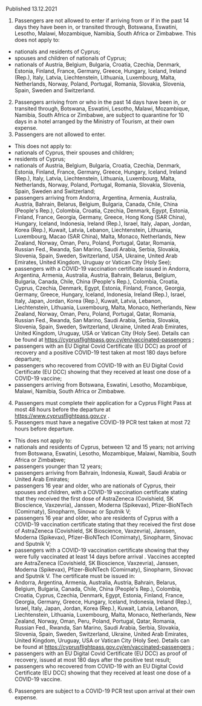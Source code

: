 Published 13.12.2021
1. Passengers are not allowed to enter if arriving from or if in the past 14 days they have been in, or transited through, Botswana, Eswatini, Lesotho, Malawi, Mozambique, Namibia, South Africa or Zimbabwe.
This does not apply to:
- nationals and residents of Cyprus;
- spouses and children of nationals of Cyprus;
- nationals of Austria, Belgium, Bulgaria, Croatia, Czechia, Denmark, Estonia, Finland, France, Germany, Greece, Hungary, Iceland, Ireland (Rep.), Italy, Latvia, Liechtenstein, Lithuania, Luxembourg, Malta, Netherlands, Norway, Poland, Portugal, Romania, Slovakia, Slovenia, Spain, Sweden and Switzerland.
2. Passengers arriving from or who in the past 14 days have been in, or transited through, Botswana, Eswatini, Lesotho, Malawi, Mozambique, Namibia, South Africa or Zimbabwe, are subject to quarantine for 10 days in a hotel arranged by the Ministry of Tourism, at their own expense.
3. Passengers are not allowed to enter.
- This does not apply to:
- nationals of Cyprus, their spouses and children;
- residents of Cyprus;
- nationals of Austria, Belgium, Bulgaria, Croatia, Czechia, Denmark, Estonia, Finland, France, Germany, Greece, Hungary, Iceland, Ireland (Rep.), Italy, Latvia, Liechtenstein, Lithuania, Luxembourg, Malta, Netherlands, Norway, Poland, Portugal, Romania, Slovakia, Slovenia, Spain, Sweden and Switzerland;
- passengers arriving from Andorra, Argentina, Armenia, Australia, Austria, Bahrain, Belarus, Belgium, Bulgaria, Canada, Chile, China (People's Rep.), Colombia, Croatia, Czechia, Denmark, Egypt, Estonia, Finland, France, Georgia, Germany, Greece, Hong Kong (SAR China), Hungary, Iceland, Indonesia, Ireland (Rep.), Israel, Italy, Japan, Jordan, Korea (Rep.), Kuwait, Latvia, Lebanon, Liechtenstein, Lithuania, Luxembourg, Macao (SAR China), Malta, Monaco, Netherlands, New Zealand, Norway, Oman, Peru, Poland, Portugal, Qatar, Romania, Russian Fed., Rwanda, San Marino, Saudi Arabia, Serbia, Slovakia, Slovenia, Spain, Sweden, Switzerland, USA, Ukraine, United Arab Emirates, United Kingdom, Uruguay or Vatican City (Holy See);
- passengers with a COVID-19 vaccination certificate issued in Andorra, Argentina, Armenia, Australia, Austria, Bahrain, Belarus, Belgium, Bulgaria, Canada, Chile, China (People's Rep.), Colombia, Croatia, Cyprus, Czechia, Denmark, Egypt, Estonia, Finland, France, Georgia, Germany, Greece, Hungary, Iceland, Indonesia, Ireland (Rep.), Israel, Italy, Japan, Jordan, Korea (Rep.), Kuwait, Latvia, Lebanon, Liechtenstein, Lithuania, Luxembourg, Malta, Monaco, Netherlands, New Zealand, Norway, Oman, Peru, Poland, Portugal, Qatar, Romania, Russian Fed., Rwanda, San Marino, Saudi Arabia, Serbia, Slovakia, Slovenia, Spain, Sweden, Switzerland, Ukraine, United Arab Emirates, United Kingdom, Uruguay, USA or Vatican City (Holy See). Details can be found at <a href="https://cyprusflightpass.gov.cy/en/vaccinated-passengers">https://cyprusflightpass.gov.cy/en/vaccinated-passengers</a> ;
- passengers with an EU Digital Covid Certificate (EU DCC) as proof of recovery and a positive COVID-19 test taken at most 180 days before departure;
- passengers who recovered from COVID-19 with an EU Digital Covid Certificate (EU DCC) showing that they received at least one dose of a COVID-19 vaccine;
- passengers arriving from Botswana, Eswatini, Lesotho, Mozambique, Malawi, Namibia, South Africa or Zimbabwe.
4. Passengers must complete their application for a Cyprus Flight Pass at most 48 hours before the departure at <a href="https://www.cyprusflightpass.gov.cy/">https://www.cyprusflightpass.gov.cy</a> .
5. Passengers must have a negative COVID-19 PCR test taken at most 72 hours before departure.
- This does not apply to:
- nationals and residents of Cyprus, between 12 and 15 years; not arriving from Botswana, Eswatini, Lesotho, Mozambique, Malawi, Namibia, South Africa or Zimbabwe;
- passengers younger than 12 years;
- passengers arriving from Bahrain, Indonesia, Kuwait, Saudi Arabia or United Arab Emirates;
- passengers 16 year and older, who are nationals of Cyprus, their spouses and children, with a COVID-19 vaccination certificate stating that they received the first dose of AstraZeneca (Covishield, SK Bioscience, Vaxzevria), Janssen, Moderna (Spikevax), Pfizer-BioNTech (Comirnaty), Sinopharm, Sinovac or Sputnik V;
- passengers 16 year and older, who are residents of Cyprus with a COVID-19 vaccination certificate stating that they received the first dose of AstraZeneca (Covishield, SK Bioscience, Vaxzevria), Janssen, Moderna (Spikevax), Pfizer-BioNTech (Comirnaty), Sinopharm, Sinovac and Sputnik V;
- passengers with a COVID-19 vaccination certificate showing that they were fully vaccinated at least 14 days before arrival . Vaccines accepted are AstraZeneca (Covishield, SK Bioscience, Vaxzevria), Janssen, Moderna (Spikevax), Pfizer-BioNTech (Comirnaty), Sinopharm, Sinovac and Sputnik V. The certificate must be issued in:
- Andorra, Argentina, Armenia, Australia, Austria, Bahrain, Belarus, Belgium, Bulgaria, Canada, Chile, China (People's Rep.), Colombia, Croatia, Cyprus, Czechia, Denmark, Egypt, Estonia, Finland, France, Georgia, Germany, Greece, Hungary, Iceland, Indonesia, Ireland (Rep.), Israel, Italy, Japan, Jordan, Korea (Rep.), Kuwait, Latvia, Lebanon, Liechtenstein, Lithuania, Luxembourg, Malta, Monaco, Netherlands, New Zealand, Norway, Oman, Peru, Poland, Portugal, Qatar, Romania, Russian Fed., Rwanda, San Marino, Saudi Arabia, Serbia, Slovakia, Slovenia, Spain, Sweden, Switzerland, Ukraine, United Arab Emirates, United Kingdom, Uruguay, USA or Vatican City (Holy See). Details can be found at <a href="https://cyprusflightpass.gov.cy/en/vaccinated-passengers">https://cyprusflightpass.gov.cy/en/vaccinated-passengers</a> ;
- passengers with an EU Digital Covid Certificate (EU DCC) as proof of recovery, issued at most 180 days after the positive test result;
- passengers who recovered from COVID-19 with an EU Digital Covid Certificate (EU DCC) showing that they received at least one dose of a COVID-19 vaccine.
6. Passengers are subject to a COVID-19 PCR test upon arrival at their own expense.
